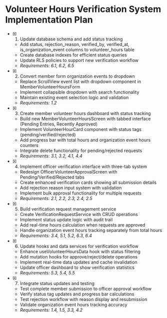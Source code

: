 # Volunteer Hours Verification System Implementation Plan

- [x] 1. Update database schema and add status tracking
  - Add status, rejection_reason, verified_by, verified_at, is_organization_event columns to volunteer_hours table
  - Create database indexes for efficient status queries
  - Update RLS policies to support new verification workflow
  - _Requirements: 6.1, 6.2, 6.5_

- [x] 2. Convert member form organization events to dropdown
  - Replace ScrollView event list with dropdown component in MemberVolunteerHoursForm
  - Implement collapsible dropdown with search functionality
  - Maintain existing event selection logic and validation
  - _Requirements: 1.2_

- [x] 3. Create member volunteer hours dashboard with status tracking
  - Build new MemberVolunteerHoursScreen with tabbed interface (Pending Entries, Recently Approved)
  - Implement VolunteerHourCard component with status tags (pending/verified/rejected)
  - Add progress bar with total hours and organization event hours counters
  - Integrate delete functionality for pending/rejected requests
  - _Requirements: 3.1, 3.2, 4.1, 4.4_

- [x] 4. Implement officer verification interface with three-tab system
  - Redesign OfficerVolunteerApprovalScreen with Pending/Verified/Rejected tabs
  - Create enhanced verification cards showing all submission details
  - Add rejection reason input system with validation
  - Implement bulk approval functionality for multiple requests
  - _Requirements: 2.1, 2.2, 2.3, 2.4, 2.5_

- [x] 5. Build verification request management service
  - Create VerificationRequestService with CRUD operations
  - Implement status update logic with audit trail
  - Add real-time hours calculation when requests are approved
  - Handle organization event hours tracking separately from total hours
  - _Requirements: 3.4, 5.1, 5.2, 6.3, 6.4_

- [x] 6. Update hooks and data services for verification workflow
  - Enhance useVolunteerHoursData hook with status filtering
  - Add mutation hooks for approve/reject/delete operations
  - Implement real-time data updates and cache invalidation
  - Update officer dashboard to show verification statistics
  - _Requirements: 5.3, 5.4, 5.5_

- [x] 7. Integrate status updates and testing
  - Test complete member submission to officer approval workflow
  - Verify status tag updates and progress bar calculations
  - Test rejection workflow with reason display and resubmission
  - Validate organization event hours tracking accuracy
  - _Requirements: 1.4, 1.5, 3.3, 4.2_ 
